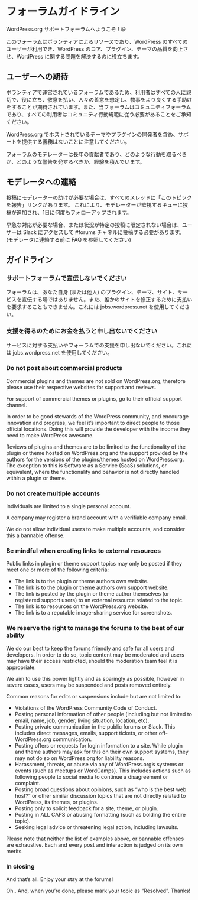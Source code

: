 
# フォーラムガイドライン

WordPress.org サポートフォーラムへようこそ ! 😃

このフォーラムはボランティアによるリソースであり、WordPress のすべてのユーザーが利用でき、WordPress のコア、プラグイン、テーマの品質を向上させ、WordPress に関する問題を解決するのに役立ちます。


## ユーザーへの期待

ボランティアで運営されているフォーラムであるため、利用者はすべての人に親切で、役に立ち、敬意を払い、人々の善意を想定し、物事をより良くする手助けをすることが期待されています。また、当フォーラムはコミュニティフォーラムであり、すべての利用者はコミュニティ行動規範に従う必要があることをご承知ください。

WordPress.org でホストされているテーマやプラグインの開発者を含め、サポートを提供する義務はないことに注意してください。

フォーラムのモデレーターは長年の貢献者であり、どのような行動を取るべきか、どのような警告を発するべきか、経験を積んでいます。


## モデレータへの連絡

投稿にモデレーターの助けが必要な場合は、すべてのスレッドに「このトピックを報告」リンクがあります。 これにより、モデレーターが監視するキューに投稿が追加され、1日に何度もフォローアップされます。

早急な対応が必要な場合、または状況が特定の投稿に限定されない場合は、ユーザーは Slack にアクセスして #forums チャネルに投稿する必要があります。 (モデレータに連絡する前に FAQ を参照してください)

## ガイドライン


### サポートフォーラムで宣伝しないでください

フォーラムは、あなた自身 (または他人) のプラグイン、テーマ、サイト、サービスを宣伝する場ではありません。また、誰かのサイトを修正するために支払いを要求することもできません。これには jobs.wordpress.net を使用してください。

### 支援を得るのためにお金を払うと申し出ないでください

サービスに対する支払いやフォーラムでの支援を申し出ないでください。これには jobs.wordpress.net を使用してください。


### Do not post about commercial products

Commercial plugins and themes are not sold on WordPress.org, therefore please use their respective websites for support and reviews.

For support of commercial themes or plugins, go to their official support channel.

In order to be good stewards of the WordPress community, and encourage innovation and progress, we feel it’s important to direct people to those official locations. Doing this will provide the developer with the income they need to make WordPress awesome.

Reviews of plugins and themes are to be limited to the functionality of the plugin or theme hosted on WordPress.org and the support provided by the authors for the versions of the plugins/themes hosted on WordPress.org. The exception to this is Software as a Service (SaaS) solutions, or equivalent, where the functionality and behavior is not directly handled within a plugin or theme.


### Do not create multiple accounts

Individuals are limited to a single personal account.

A company may register a brand account with a verifiable company email.

We do not allow individual users to make multiple accounts, and consider this a bannable offense.


### Be mindful when creating links to external resources

Public links in plugin or theme support topics may only be posted if they meet one or more of the following criteria:

* The link is to the plugin or theme authors own website.
* The link is to the plugin or theme authors own support website.
* The link is posted by the plugin or theme author themselves (or registered support users) to an external resource related to the topic.
* The link is to resources on the WordPress.org website.
* The link is to a reputable image-sharing service for screenshots.


### We reserve the right to manage the forums to the best of our ability

We do our best to keep the forums friendly and safe for all users and developers. In order to do so, topic content may be moderated and users may have their access restricted, should the moderation team feel it is appropriate.

We aim to use this power lightly and as sparingly as possible, however in severe cases, users may be suspended and posts removed entirely.

Common reasons for edits or suspensions include but are not limited to:

* Violations of the WordPress Community Code of Conduct.
* Posting personal information of other people (including but not limited to email, name, job, gender, living situation, location, etc).
* Posting private communication in the public forums or Slack. This includes direct messages, emails, support tickets, or other off-WordPress.org communication.
* Posting offers or requests for login information to a site. While plugin and theme authors may ask for this on their own support systems, they may not do so on WordPress.org for liability reasons.
* Harassment, threats, or abuse via any of WordPress.org’s systems or events (such as meetups or WordCamps). This includes actions such as following people to social media to continue a disagreement or complaint.
* Posting broad questions about opinions, such as “who is the best web host?” or other similar discussion topics that are not directly related to WordPress, its themes, or plugins.
* Posting only to solicit feedback for a site, theme, or plugin.
* Posting in ALL CAPS or abusing formatting (such as bolding the entire topic).
* Seeking legal advice or threatening legal action, including lawsuits.

Please note that neither the list of examples above, or bannable offenses are exhaustive. Each and every post and interaction is judged on its own merits.


### In closing

And that’s all. Enjoy your stay at the forums!

Oh.. And, when you’re done, please mark your topic as “Resolved”. Thanks!
